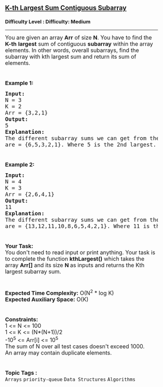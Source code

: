 <h2><a href="https://www.geeksforgeeks.org/problems/k-th-largest-sum-contiguous-subarray/1?itm_source=geeksforgeeks&itm_medium=article&itm_campaign=bottom_sticky_on_article">K-th Largest Sum Contiguous Subarray</a></h2><h3>Difficulty Level : Difficulty: Medium</h3><hr><div class="problems_problem_content__Xm_eO"><p><span style="font-size: 18px;">You are given an array <strong>Arr</strong> of size <strong>N</strong>. You have to find the <strong>K-th</strong> <strong>largest</strong> sum of contiguous <strong>subarray</strong> within the array elements. In other words, overall subarrays, find the subarray with kth largest sum and return its sum of elements.</span></p>
<p>&nbsp;</p>
<p><strong><span style="font-size: 18px;">Example 1:</span></strong></p>
<pre><strong><span style="font-size: 18px;">Input:</span></strong>
<span style="font-size: 18px;">N = 3
K = 2
Arr = {3,2,1}</span><strong><span style="font-size: 18px;">
Output:
</span></strong><span style="font-size: 18px;">5</span><strong><span style="font-size: 18px;">
Explanation:
</span></strong><span style="font-size: 18px;">The different subarray sums we can get from the array
are = {6,5,3,2,1}. Where 5 is the 2nd largest.</span></pre>
<p>&nbsp;</p>
<p><strong><span style="font-size: 18px;">Example 2:</span></strong></p>
<pre><strong><span style="font-size: 18px;">Input:</span></strong>
<span style="font-size: 18px;">N = 4
K = 3
Arr = {2,6,4,1}</span><strong><span style="font-size: 18px;">
Output:
</span></strong><span style="font-size: 18px;">11</span><strong><span style="font-size: 18px;">
Explanation:
</span></strong><span style="font-size: 18px;">The different subarray sums we can get from the array
are = {13,12,11,10,8,6,5,4,2,1}. Where 11 is the 3rd </span><span style="font-size: 18px;">largest.</span></pre>
<p>&nbsp;</p>
<p><span style="font-size: 18px;"><strong>Your Task:</strong><br>You don't need to read input or print anything. Your task is to complete the function <strong>kthLargest()</strong>&nbsp;which takes the array&nbsp;<strong>Arr[]</strong>&nbsp;and its size <strong>N&nbsp;</strong>as inputs and returns the Kth largest subarray sum.</span></p>
<p>&nbsp;</p>
<p><span style="font-size: 18px;"><strong>Expected Time Complexity:</strong>&nbsp;O(N<sup>2</sup>&nbsp;* log K)<br><strong>Expected Auxiliary Space:</strong>&nbsp;O(K)</span></p>
<p>&nbsp;</p>
<p><span style="font-size: 18px;"><strong>Constraints:</strong></span><br><span style="font-size: 18px;">1 &lt;= N&nbsp;&lt;= 100<br>1 &lt;= K &lt;= (N*(N+1))/2</span><br><span style="font-size: 18px;">-10<sup>5</sup> &lt;= Arr[i] &lt;= 10<sup>5</sup></span><br><span style="font-size: 18px;">The sum of N over all test cases doesn't exceed 1000.</span><br><span style="font-size: 18px;">An array may contain duplicate elements.</span></p></div><br><p><span style=font-size:18px><strong>Topic Tags : </strong><br><code>Arrays</code>&nbsp;<code>priority-queue</code>&nbsp;<code>Data Structures</code>&nbsp;<code>Algorithms</code>&nbsp;